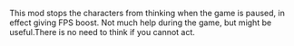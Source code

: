 This mod stops the characters from thinking when the game is paused, in effect giving FPS boost.
Not much help during the game, but might be useful.There is no need to think if you cannot act.